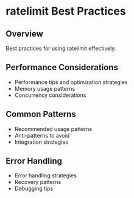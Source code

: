# ratelimit Best Practices

## Overview

Best practices for using ratelimit effectively.

## Performance Considerations

- Performance tips and optimization strategies
- Memory usage patterns
- Concurrency considerations

## Common Patterns

- Recommended usage patterns
- Anti-patterns to avoid
- Integration strategies

## Error Handling

- Error handling strategies
- Recovery patterns
- Debugging tips

<!-- 
GUIDE CONTENT NOTICE:
This file is only created if it doesn't exist. Once created, it won't be overwritten
by the documentation generator, so you can safely edit and maintain the content.
-->
